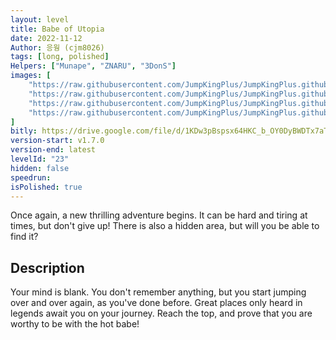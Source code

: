 ```yaml
---
layout: level
title: Babe of Utopia
date: 2022-11-12
Author: 응웡 (cjm8026)
tags: [long, polished]
Helpers: ["Munape", "ZNARU", "3DonS"]
images: [
    "https://raw.githubusercontent.com/JumpKingPlus/JumpKingPlus.github.io/www/images/workshop/levels/ws23-banner.png",
    "https://raw.githubusercontent.com/JumpKingPlus/JumpKingPlus.github.io/www/images/workshop/levels/ws23-2.png",
    "https://raw.githubusercontent.com/JumpKingPlus/JumpKingPlus.github.io/www/images/workshop/levels/ws23-3.png",
    "https://raw.githubusercontent.com/JumpKingPlus/JumpKingPlus.github.io/www/images/workshop/levels/ws23-4.png"
]
bitly: https://drive.google.com/file/d/1KDw3pBspsx64HKC_b_OY0DyBWDTx7aTD/view?usp=share_link
version-start: v1.7.0
version-end: latest
levelId: "23"
hidden: false
speedrun: 
isPolished: true
---
```


Once again, a new thrilling adventure begins. It can be hard and tiring at times, but don't give up! There is also a hidden area, but will you be able to find it?

<!-- more -->

<div id="description">
    <h2>Description</h2>
    <p>Your mind is blank. You don't remember anything, but you start jumping over and over again, as you've done before. Great places only heard in legends await you on your journey. Reach the top, and prove that you are worthy to be with the hot babe!</p>
</div>